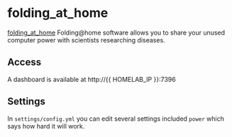 # folding_at_home

[folding_at_home](https://hub.docker.com/r/johnktims/folding-at-home) Folding@home software allows you to share your unused computer power with scientists researching diseases.

## Access

A dashboard is available at http://{{ HOMELAB_IP }}:7396

## Settings

In `settings/config.yml` you can edit several settings included `power` which says how hard it will work.
